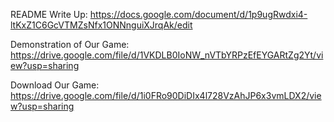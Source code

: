 README Write Up:
https://docs.google.com/document/d/1p9ugRwdxi4-ltKxZ1C6GcVTMZsNfx1ONNnguiXJrqAk/edit

Demonstration of Our Game:
https://drive.google.com/file/d/1VKDLB0IoNW_nVTbYRPzEfEYGARtZg2Yt/view?usp=sharing

Download Our Game:
https://drive.google.com/file/d/1i0FRo90DiDIx4l728VzAhJP6x3vmLDX2/view?usp=sharing
